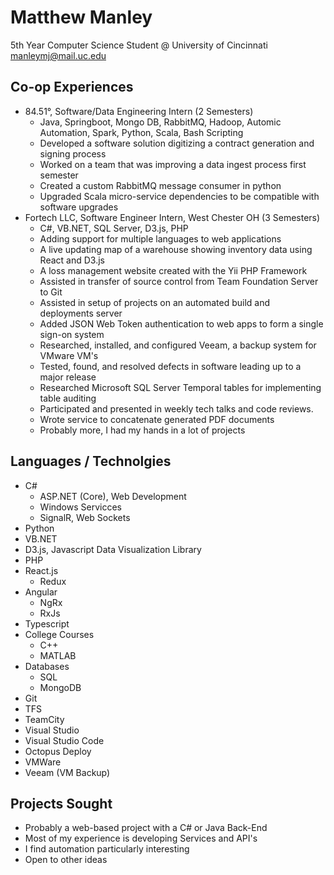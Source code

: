 # Matthew Manley
5th Year Computer Science Student @ University of Cincinnati
manleymj@mail.uc.edu

## Co-op Experiences
* 84.51°, Software/Data Engineering Intern (2 Semesters)
	* Java, Springboot, Mongo DB, RabbitMQ, Hadoop, Automic Automation, Spark, Python, Scala, Bash Scripting
	* Developed a software solution digitizing a contract generation and signing process
	* Worked on a team that was improving a data ingest process first semester
	* Created a custom RabbitMQ message consumer in python
	* Upgraded Scala micro-service dependencies to be compatible with software upgrades
* Fortech LLC, Software Engineer Intern, West Chester OH (3 Semesters)
	* C#, VB.NET, SQL Server, D3.js, PHP
    * Adding support for multiple languages to web applications
    * A live updating map of a warehouse showing inventory data using React and D3.js
    * A loss management website created with the Yii PHP Framework
    * Assisted in transfer of source control from Team Foundation Server to Git
    * Assisted in setup of projects on an automated build and deployments server
    * Added JSON Web Token authentication to web apps to form a single sign-on system
    * Researched, installed, and configured Veeam, a backup system for VMware VM's
    * Tested, found, and resolved defects in software leading up to a major release
    * Researched Microsoft SQL Server Temporal tables for implementing table auditing
    * Participated and presented in weekly tech talks and code reviews.
    * Wrote service to concatenate generated PDF documents
    * Probably more, I had my hands in a lot of projects

## Languages / Technolgies
* C#
	* ASP.NET (Core), Web Development
	* Windows Servicces
	* SignalR, Web Sockets
* Python
* VB.NET
* D3.js, Javascript Data Visualization Library
* PHP
* React.js
	* Redux
* Angular
	* NgRx
	* RxJs
* Typescript
* College Courses
	* C++
	* MATLAB
* Databases
	* SQL
	* MongoDB
* Git
* TFS
* TeamCity
* Visual Studio
* Visual Studio Code
* Octopus Deploy
* VMWare
* Veeam (VM Backup)

## Projects Sought
* Probably a web-based project with a C# or Java Back-End
* Most of my experience is developing Services and API's
* I find automation particularly interesting
* Open to other ideas

